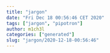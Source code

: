 ```yaml
---
title: "jargon"
date: "Fri Dec 18 00:56:46 CET 2020"
tags: ["jargon", "pipotron"]
author: m1ch3l
categories: ["generated"]
slug: "jargon/2020-12-18-00:56:46"
---
```



